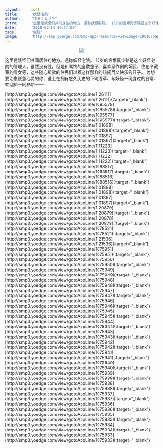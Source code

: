 ```yaml
---
layout:     post
title:      "妖怪宅院"
author:     "作者：ヒジキ"
intro:      "这里是妖怪们共同居住的地方。通称妖怪宅院。 16岁的宫塚真步路是这个妖怪宅院的管理人。虽然没有钱，但是和嘴馋的座敷童子、喜欢恶作剧的妖狐、住在冷藏室的雪女等，这些随心所欲的住民们过着这样那样的热闹而又快乐的日子。 为想要治愈疲惫心灵的你、送上在拥有悠久历史的下町浅草、与妖怪一同度过的日常、欢迎你一同参加——!"
date:       "2018-02-14 16:57:00"
tags:       "宅院"
image:      "http://smp.yoedge.com/smp-app/resource/viewImage/1002675appline.png"
---
```

<div style="text-align: center">
<p><img src="http://smp.yoedge.com/smp-app/resource/viewImage/1002675appline.png"/></p>
</div>
<p class="post-meta">
<span>这里是妖怪们共同居住的地方。通称妖怪宅院。 16岁的宫塚真步路是这个妖怪宅院的管理人。虽然没有钱，但是和嘴馋的座敷童子、喜欢恶作剧的妖狐、住在冷藏室的雪女等，这些随心所欲的住民们过着这样那样的热闹而又快乐的日子。 为想要治愈疲惫心灵的你、送上在拥有悠久历史的下町浅草、与妖怪一同度过的日常、欢迎你一同参加——!</span>
</p>
[http://smp3.yoedge.com/view/gotoAppLine/1126111](http://smp3.yoedge.com/view/gotoAppLine/1126111){:target="_blank"}
[http://smp3.yoedge.com/view/gotoAppLine/1095578](http://smp3.yoedge.com/view/gotoAppLine/1095578){:target="_blank"}
[http://smp3.yoedge.com/view/gotoAppLine/1095577](http://smp3.yoedge.com/view/gotoAppLine/1095577){:target="_blank"}
[http://smp3.yoedge.com/view/gotoAppLine/1101898](http://smp3.yoedge.com/view/gotoAppLine/1101898){:target="_blank"}
[http://smp3.yoedge.com/view/gotoAppLine/1101897](http://smp3.yoedge.com/view/gotoAppLine/1101897){:target="_blank"}
[http://smp3.yoedge.com/view/gotoAppLine/1111223](http://smp3.yoedge.com/view/gotoAppLine/1111223){:target="_blank"}
[http://smp3.yoedge.com/view/gotoAppLine/1111222](http://smp3.yoedge.com/view/gotoAppLine/1111222){:target="_blank"}
[http://smp3.yoedge.com/view/gotoAppLine/1088517](http://smp3.yoedge.com/view/gotoAppLine/1088517){:target="_blank"}
[http://smp3.yoedge.com/view/gotoAppLine/1088516](http://smp3.yoedge.com/view/gotoAppLine/1088516){:target="_blank"}
[http://smp3.yoedge.com/view/gotoAppLine/1101898](http://smp3.yoedge.com/view/gotoAppLine/1101898){:target="_blank"}
[http://smp3.yoedge.com/view/gotoAppLine/1101897](http://smp3.yoedge.com/view/gotoAppLine/1101897){:target="_blank"}
[http://smp3.yoedge.com/view/gotoAppLine/1120879](http://smp3.yoedge.com/view/gotoAppLine/1120879){:target="_blank"}
[http://smp3.yoedge.com/view/gotoAppLine/1120878](http://smp3.yoedge.com/view/gotoAppLine/1120878){:target="_blank"}
[http://smp3.yoedge.com/view/gotoAppLine/1078521](http://smp3.yoedge.com/view/gotoAppLine/1078521){:target="_blank"}
[http://smp3.yoedge.com/view/gotoAppLine/1121536](http://smp3.yoedge.com/view/gotoAppLine/1121536){:target="_blank"}
[http://smp3.yoedge.com/view/gotoAppLine/1075951](http://smp3.yoedge.com/view/gotoAppLine/1075951){:target="_blank"}
[http://smp3.yoedge.com/view/gotoAppLine/1075950](http://smp3.yoedge.com/view/gotoAppLine/1075950){:target="_blank"}
[http://smp3.yoedge.com/view/gotoAppLine/1075949](http://smp3.yoedge.com/view/gotoAppLine/1075949){:target="_blank"}
[http://smp3.yoedge.com/view/gotoAppLine/1075948](http://smp3.yoedge.com/view/gotoAppLine/1075948){:target="_blank"}
[http://smp3.yoedge.com/view/gotoAppLine/1075947](http://smp3.yoedge.com/view/gotoAppLine/1075947){:target="_blank"}
[http://smp3.yoedge.com/view/gotoAppLine/1075946](http://smp3.yoedge.com/view/gotoAppLine/1075946){:target="_blank"}
[http://smp3.yoedge.com/view/gotoAppLine/1075945](http://smp3.yoedge.com/view/gotoAppLine/1075945){:target="_blank"}
[http://smp3.yoedge.com/view/gotoAppLine/1075944](http://smp3.yoedge.com/view/gotoAppLine/1075944){:target="_blank"}
[http://smp3.yoedge.com/view/gotoAppLine/1075943](http://smp3.yoedge.com/view/gotoAppLine/1075943){:target="_blank"}
[http://smp3.yoedge.com/view/gotoAppLine/1075942](http://smp3.yoedge.com/view/gotoAppLine/1075942){:target="_blank"}
[http://smp3.yoedge.com/view/gotoAppLine/1075941](http://smp3.yoedge.com/view/gotoAppLine/1075941){:target="_blank"}
[http://smp3.yoedge.com/view/gotoAppLine/1075940](http://smp3.yoedge.com/view/gotoAppLine/1075940){:target="_blank"}
[http://smp3.yoedge.com/view/gotoAppLine/1075939](http://smp3.yoedge.com/view/gotoAppLine/1075939){:target="_blank"}
[http://smp3.yoedge.com/view/gotoAppLine/1075938](http://smp3.yoedge.com/view/gotoAppLine/1075938){:target="_blank"}
[http://smp3.yoedge.com/view/gotoAppLine/1075937](http://smp3.yoedge.com/view/gotoAppLine/1075937){:target="_blank"}
[http://smp3.yoedge.com/view/gotoAppLine/1075936](http://smp3.yoedge.com/view/gotoAppLine/1075936){:target="_blank"}
[http://smp3.yoedge.com/view/gotoAppLine/1075935](http://smp3.yoedge.com/view/gotoAppLine/1075935){:target="_blank"}
[http://smp3.yoedge.com/view/gotoAppLine/1075934](http://smp3.yoedge.com/view/gotoAppLine/1075934){:target="_blank"}
[http://smp3.yoedge.com/view/gotoAppLine/1075933](http://smp3.yoedge.com/view/gotoAppLine/1075933){:target="_blank"}


